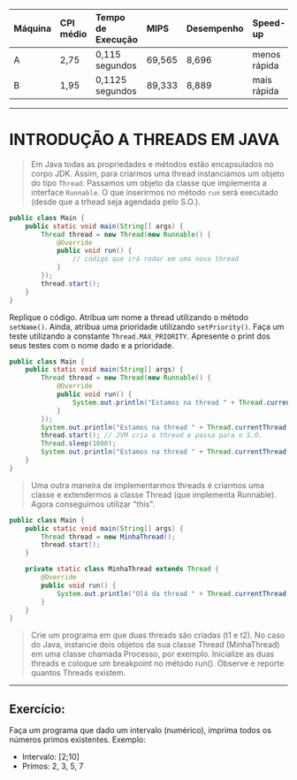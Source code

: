 | Máquina | CPI médio | Tempo de Execução | MIPS   | Desempenho | Speed-up     |
|:--------|:----------|:------------------|:-------|:-----------|:-------------|
| A       | 2,75      | 0,115 segundos    | 69,565 | 8,696      | menos rápida |
| B       | 1,95      | 0,1125 segundos   | 89,333 | 8,889      | mais rápida  |

---

# INTRODUÇÃO A THREADS EM JAVA

> Em Java todas as propriedades e métodos estão encapsulados no corpo JDK. Assim, para criarmos uma thread instanciamos
> um objeto do tipo `Thread`. Passamos um objeto da classe que implementa a interface `Runnable`. O que inserirmos no
> método `run` será executado (desde que a trhead seja agendada pelo S.O.).

```java
public class Main {
    public static void main(String[] args) {
        Thread thread = new Thread(new Runnable() {
            @Override
            public void run() {
                // código que irá rodar em uma nova thread
            }
        });
        thread.start();
    }
}
```

Replique o código. Atribua um nome a thread utilizando o método `setName()`. Ainda, atribua uma prioridade
utilizando `setPriority()`. Faça um teste utilizando a constante `Thread.MAX_PRIORITY`. Apresente o print dos seus
testes com o nome dado e a prioridade.

```java
public class Main {
    public static void main(String[] args) {
        Thread thread = new Thread(new Runnable() {
            @Override
            public void run() {
                System.out.println("Estamos na thread " + Thread.currentThread().getName());
            }
        });
        System.out.println("Estamos na thread " + Thread.currentThread().getName() + " antes de iniciar uma nova trhead");
        thread.start(); // JVM cria a thread e passa para o S.O.
        Thread.sleep(1000);
        System.out.println("Estamos na thread " + Thread.currentThread().getName() + " depois de iniciar uma nova trhead");
    }
}
```

> Uma outra maneira de implementarmos threads é criarmos uma classe e extendermos a classe Thread (que implementa
> Runnable). Agora conseguimos utilizar "this".

```java
public class Main {
    public static void main(String[] args) {
        Thread thread = new MinhaThread();
        thread.start();
    }

    private static class MinhaThread extends Thread {
        @Override
        public void run() {
            System.out.println("Olá da thread " + Thread.currentThread().getName());
        }
    }
}
```

> Crie um programa em que duas threads são criadas (t1 e t2). No caso do Java, instancie dois objetos da sua classe
> Thread (MinhaThread) em uma classe chamada Processo, por exemplo. Inicialize as duas threads e coloque um breakpoint no
> método run(). Observe e reporte quantos Threads existem.

---

## Exercício:  

Faça um programa que dado um intervalo (numérico), imprima todos os números primos existentes. 
Exemplo:  
- Intervalo: [2;10]
- Primos: 2, 3, 5, 7